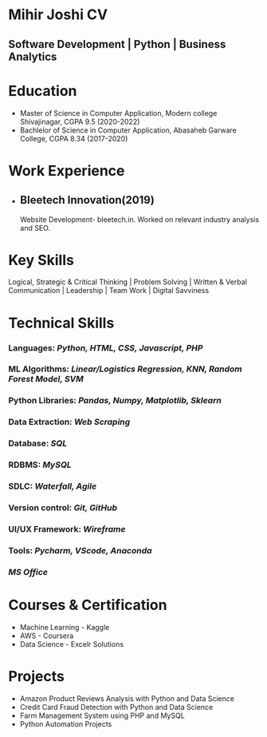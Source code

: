 # Mihir Joshi CV
## Software Development | Python | Business Analytics  

# Education
* Master of Science in Computer Application, Modern college Shivajinagar, CGPA 9.5 (2020-2022)
* Bachlelor of Science in Computer Application, Abasaheb Garware College, CGPA 8.34 (2017-2020)

# Work Experience

* ## Bleetech Innovation(2019)
    Website Development- bleetech.in. Worked on relevant industry analysis and SEO.

# Key Skills
Logical, Strategic & Critical Thinking | Problem Solving | Written & Verbal Communication | Leadership | Team Work | Digital Savviness

# Technical Skills
### Languages: *Python, HTML, CSS, Javascript, PHP*
### ML Algorithms: *Linear/Logistics Regression, KNN, Random Forest Model, SVM* 
### Python Libraries: *Pandas, Numpy, Matplotlib, Sklearn* 
### Data Extraction: *Web Scraping*
### Database: *SQL* 
### RDBMS: *MySQL*
### SDLC: *Waterfall, Agile*
### Version control: *Git, GitHub* 
### UI/UX Framework: *Wireframe*
### Tools: *Pycharm, VScode, Anaconda* 
### *MS Office*

# Courses & Certification
* Machine Learning - Kaggle
* AWS - Coursera
* Data Science - Excelr Solutions

# Projects
* Amazon Product Reviews Analysis with Python and Data Science
* Credit Card Fraud Detection with Python and Data Science
* Farm Management System using PHP and MySQL
* Python Automation Projects

